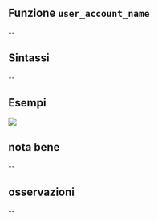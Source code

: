 ## Funzione `user_account_name`

--

## Sintassi

--

## Esempi

<img src="/img/variabili/user_account_name/user_account_name1.png">

## nota bene

--

## osservazioni

--